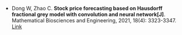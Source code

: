 * Dong W, Zhao C. <b>Stock price forecasting based on Hausdorff fractional grey model with convolution and neural network[J]</b>. Mathematical Biosciences and Engineering, 2021, 18(4): 3323-3347. [Link](http://aimspress.com/article/doi/10.3934/mbe.2021166)